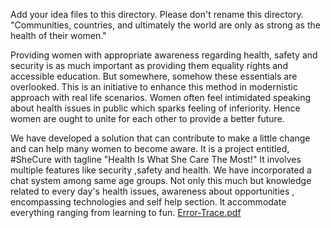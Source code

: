 Add your idea files to this directory. Please don't rename this directory.
"Communities, countries, and ultimately the world are only as strong as the health of their women."

Providing women with appropriate awareness regarding health, safety and security is as much important as providing them equality rights and accessible education.
But somewhere, somehow these essentials are overlooked.
This is an initiative to enhance this method in modernistic approach with real life scenarios.
Women often feel intimidated speaking about health issues in public
which sparks feeling of inferiority. Hence women are ought to unite for each other to provide a better future. 


We have developed a solution that can contribute to make a little change and can help many women to become aware.
It is a project entitled,  #SheCure   with tagline "Health Is What She Care The Most!"
It involves multiple features like security ,safety and health.
We have incorporated a chat system among same age groups.
Not only this much but knowledge related to  every day's health issues,  awareness about opportunities , encompassing technologies and self help section.
It accommodate everything ranging from learning to fun.
[Error-Trace.pdf](https://github.com/Tanvii26/Error-Trace-Team/files/8940425/Error-Trace.pdf)
